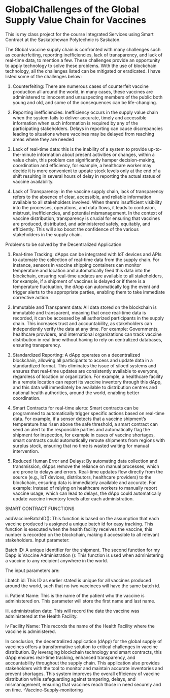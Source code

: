 # GlobalChallenges of the Global Supply Value Chain for Vaccines

This is my class project for the course Integrated Services using Smart Contract at the Saskatchewan Polytechnic is Saskaton.


The Global vaccine supply chain is confronted with many challenges such as counterfeiting, reporting inefficiencies, lack of transparency, and lack of real-time data, to mention a few. These challenges provide an opportunity to apply technology to solve these problems. With the use of blockchain technology, all the challenges listed can be mitigated or eradicated. I have listed some of the challenges below:
1.	Counterfeiting: There are numerous cases of counterfeit vaccine production all around the world, in many cases, these vaccines are administered to innocent and unsuspecting members of the public both young and old, and some of the consequences can be life-changing.

2.	Reporting inefficiencies:  Inefficiency occurs in the supply value chain when the system fails to deliver accurate, timely and accessible information when such information is required by any of the participating stakeholders. Delays in reporting can cause discrepancies leading to situations where vaccines may be delayed from reaching areas where they are needed

3.	Lack of real-time data: this is the inability of a system to provide up-to-the-minute information about present activities or changes, within a value chain, this problem can significantly hamper decision-making, coordination and efficiency, for example, a healthcare worker may decide it is more convenient to update stock levels only at the end of a shift resulting in several hours of delay in reporting the actual status of vaccine availability.

4.	Lack of Transparency: in the vaccine supply chain, lack of transparency refers to the absence of clear, accessible, and reliable information available to all stakeholders involved. When there’s insufficient visibility into the processes, operations, and data flows, it leads to confusion, mistrust, inefficiencies, and potential mismanagement. In the context of vaccine distribution, transparency is crucial for ensuring that vaccines are produced, distributed, and administered safely, equitably, and efficiently.  This will also boost the confidence of the various stakeholders in the supply chain.


Problems to be solved by the Decentralized Application

1.	Real-time Tracking: dApps can be integrated with IoT devices and APIs to automate the collection of real-time data from the supply chain. For instance, sensors in vaccine shipping containers can monitor temperature and location and automatically feed this data into the blockchain, ensuring real-time updates are available to all stakeholders, for example, if a shipment of vaccines is delayed or if there is a temperature fluctuation, the dApp can automatically log the event and trigger alerts to the appropriate parties, enabling them to take immediate corrective action.

2.	Immutable and Transparent data: All data stored on the blockchain is immutable and transparent, meaning that once real-time data is recorded, it can be accessed by all authorized participants in the supply chain. This increases trust and accountability, as stakeholders can independently verify the data at any time. For example: Governments, healthcare providers, and international organizations can track vaccine distribution in real time without having to rely on centralized databases, ensuring transparency.

3.	Standardized Reporting: A dApp operates on a decentralized blockchain, allowing all participants to access and update data in a standardized format. This eliminates the issue of siloed systems and ensures that real-time updates are consistently available to everyone, regardless of location or organization. For example, a healthcare facility in a remote location can report its vaccine inventory through this dApp, and this data will immediately be available to distribution centres and national health authorities, around the world, enabling better coordination.

4.	Smart Contracts for real-time alerts:  Smart contracts can be programmed to automatically trigger specific actions based on real-time data. For example, if a sensor detects that a vaccine shipment’s temperature has risen above the safe threshold, a smart contract can send an alert to the responsible parties and automatically flag the shipment for inspection, for example in cases of vaccine shortages, smart contracts could automatically reroute shipments from regions with surplus stock, ensuring that no time is wasted waiting for manual intervention.

5.	Reduced Human Error and Delays: By automating data collection and transmission, dApps remove the reliance on manual processes, which are prone to delays and errors. Real-time updates flow directly from the source (e.g., IoT devices, distributors, healthcare providers) to the blockchain, ensuring data is immediately available and accurate. For example: Instead of relying on healthcare workers to manually report vaccine usage, which can lead to delays, the dApp could automatically update vaccine inventory levels after each administration.



SMART CONTRACT FUNCTIONS

addVaccineBatchID():  This function is based on the assumption that each vaccine produced is assigned a unique batch id for easy tracking. This function is executed when the health facility receives the vaccine, this number is recorded on the blockchain, making it accessible to all relevant stakeholders.
Input parameter:

Batch ID: A unique identifier for the shipment.
The second function for my Dapp is 
Vaccine Administration (): This function is used when administering a vaccine to any recipient anywhere in the world.

The input parameters are:

i.batch id: This ID as earlier stated is unique for all vaccines produced around the world, such that no two vaccinees will have the same batch id.

ii. Patient Name: This is the name of the patient who the vaccine is administered on. This parameter will store the first name and last name. 

iii. administration date: This will record the date the vaccine was administered at the Health Facility.

iv Facility Name: This records the name of the Health Facility where the vaccine is administered.


In conclusion, the decentralized application (dApp) for the global supply of vaccines offers a transformative solution to critical challenges in vaccine distribution. By leveraging blockchain technology and smart contracts, this dApp ensures real-time tracking, enhanced transparency, and accountability throughout the supply chain.  This application also provides stakeholders with the tool to monitor and maintain accurate inventories and prevent shortages. This system improves the overall efficiency of vaccine distribution while safeguarding against tampering, delays, and mismanagement, ensuring that vaccines reach those in need securely and on time.
-Vaccine-Supply-monitoring
